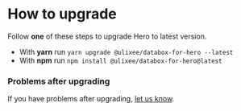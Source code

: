 # How to upgrade

Follow **one** of these steps to upgrade Hero to latest version.

- With **yarn** run `yarn upgrade @ulixee/databox-for-hero --latest`
- With **npm** run `npm install @ulixee/databox-for-hero@latest`

### Problems after upgrading

If you have problems after upgrading, [let us know](https://github.com/ulixee/ulixee/issues).
